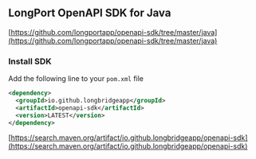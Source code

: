 ## LongPort OpenAPI SDK for Java

[https://github.com/longportapp/openapi-sdk/tree/master/java](https://github.com/longportapp/openapi-sdk/tree/master/java)

### Install SDK

Add the following line to your `pom.xml` file

```xml
<dependency>
  <groupId>io.github.longbridgeapp</groupId>
  <artifactId>openapi-sdk</artifactId>
  <version>LATEST</version>
</dependency>
```

[https://search.maven.org/artifact/io.github.longbridgeapp/openapi-sdk](https://search.maven.org/artifact/io.github.longbridgeapp/openapi-sdk)
